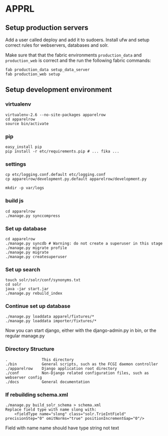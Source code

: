 # APPRL

## Setup production servers ##

Add a user called deploy and add it to sudoers. Install ufw and setup correct
rules for webservers, databases and solr.

Make sure that that the fabric environments `production_data` and `production_web`
is correct and the run the following fabric commands:

```
fab production_data setup_data_server
fab production_web setup
```


## Setup development environment ##

### virtualenv ###
```
virtualenv-2.6 --no-site-packages apparelrow
cd apparelrow
source bin/activate
```

### pip ###
```
easy_install pip
pip install -r etc/requirements.pip # ... fika ...
```

### settings ###
```
cp etc/logging.conf.default etc/logging.conf
cp apparelrow/development.py.default apparelrow/development.py

mkdir -p var/logs
```

### build js ###
```
cd apparelrow
./manage.py synccompress
```

### Set up database ###
```
cd apparelrow
./manage.py syncdb # Warning: do not create a superuser in this stage
./manage.py migrate profile
./manage.py migrate
./manage.py createsuperuser
```

### Set up search ###
```
touch solr/solr/conf/synonyms.txt
cd solr
java -jar start.jar
./manage.py rebuild_index
```

### Continue set up database ###
```
./manage.py loaddata apparel/fixtures/*
./manage.py loaddata importer/fixtures/*
```

Now you can start django, either with the django-admin.py in bin, or the regular manage.py

### Directory Structure ###
```
.               This directory
./bin           General scripts, such as the FCGI daemon controller
./apparelrow    Django application root directory
./conf          Non-Django related configuration files, such as webserver config
./docs          General documentation
```

### If rebuilding schema.xml ###
```
./manage.py build_solr_schema > schema.xml
Replace field type with name slong with:
    <fieldType name="slong" class="solr.TrieIntField" precisionStep="0" omitNorms="true" positionIncrementGap="0"/>
```

Field with name name should have type string not text
